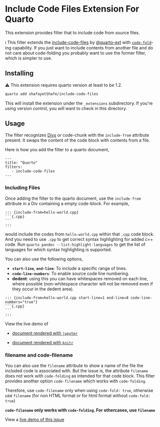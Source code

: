 # Include Code Files Extension For Quarto

This extension provides filter that to include code from source files.

:information_source: This filter extends the [include-code-files](https://github.com/quarto-ext/include-code-files) by [@quarto-ext](https://github.com/quarto-ext) with [`code-fold`](https://quarto.org/docs/output-formats/html-code.html#folding-code)-ing capability. If you just want to include contents from another file and do not care about code-folding you probably want to use the former filter, which is simpler to use.

## Installing

:warning: This extension requires quarto version at least to be 1.2.

```bash
quarto add shafayetShafe/include-code-files
```

This will install the extension under the `_extensions` subdirectory.
If you're using version control, you will want to check in this directory.

## Usage

The filter recognizes [Divs](https://quarto.org/docs/authoring/markdown-basics.html#divs-and-spans) or code-chunk with the `include-from` attribute present. It swaps the content of the code block with contents from a file.

Here is how you add the filter to a quarto document,

```
---
title: "Quarto"
filters:
   - include-code-files
---
```

### Including Files

Once adding the filter to the quarto document, use the `include-from` attribute in a Div containing a empty code-block. For example,

````
::: {include-from=hello-world.cpp}
```{.cpp}
```
:::
````

would include the codes from `hello-world.cpp` within that `.cpp` code block. And you need to use `.cpp` to get correct syntax highlighting for added c++ code. Run `quarto pandoc --list-highlight-languages` to get the list of languages for which syntax highlighting is supported.

You can also use the following options,

- **`start-line`**, **`end-line`**: To include a specific range of lines.
- **`code-line-numbers`**: To enable source code line numbering.
- **dedent**: using this you can have whitespaces removed on each line, where possible (non-whitespace character will not be removed even if they occur in the dedent area).

````
::: {include-from=hello-world.cpp start-line=1 end-line=8 code-line-numbers="true"}
```{.cpp}
```
:::
````

View the live demo of

- [document rendered with `jupyter`](https://shafayetshafee.github.io/include-code-files/example.html)

- [document rendered with `knitr`](https://shafayetshafee.github.io/include-code-files/example_knitr.html)

### filename and code-filename

You can also use the `filename` attribute to show a name of the file the included code is associated with. But the issue is, the attribute `filename` does not work with `code-folding` as intended for that code block. This filter provides another option `code-filename` which works with `code-folding`.

Therefore, use `code-filename` only when using `code-fold: true`, otherwise use `filename` (for non HTML format or for html format without `code-fold: true`)

**`code-filename` only works with `code-folding`. For othercases, use `filename`**

View a [live demo of this issue](https://shafayetshafee.github.io/include-code-files/example_filename.html)

